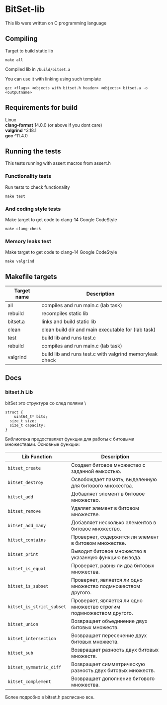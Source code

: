 # BitSet-lib

This lib were written on C programming language

## Compiling

Target to build static lib

```
make all
```

Compiled lib in `/build/bitset.a`

You can use it with linking using such template

```
gcc <flags> <objects with bitset.h header> <objects> bitset.a -o <outputname>
```

## Requirements for build

Linux \
**clang-format** 14.0.0 (or above if you dont care) \
**valgrind** ^3.18.1 \
**gcc** ^11.4.0

## Running the tests

This tests running with assert macros from assert.h

### Functionality tests

Run tests to check functionality

```
make test
```

### And coding style tests

Make target to get code to clang-14 Google CodeStyle

```
make clang-check
```

### Memory leaks test

Make target to get code to clang-14 Google CodeStyle

```
make valgrind
```

## Makefile targets

| Target name | Description                                              |
| ----------- | -------------------------------------------------------- |
| all         | compiles and run main.c (lab task)                       |
| rebuild     | recompiles static lib                                    |
| bitset.a    | links and build static lib                               |
| clean       | clean build dir and main executable for (lab task)       |
| test        | build lib and runs test.c                                |
| rebuild     | compiles and run main.c (lab task)                       |
| valgrind    | build lib and runs test.c with valgrind memoryleak check |

## Docs

### bitset.h Lib

bitSet это структура со след полями \

```
struct {
    uint64_t* bits;
  size_t size;
  size_t capacity;
}
```

Библиотека предоставляет функции для работы с битовыми множествами. Основные функции:

| Lib Function              | Description                                                          |
| ------------------------- | -------------------------------------------------------------------- |
| `bitset_create`           | Создает битовое множество с заданной емкостью.                       |
| `bitset_destroy`          | Освобождает память, выделенную для битового множества.               |
| `bitset_add`              | Добавляет элемент в битовое множество.                               |
| `bitset_remove`           | Удаляет элемент в битовом множестве.                                 |
| `bitset_add_many`         | Добавляет несколько элементов в битовое множество.                   |
| `bitset_contains`         | Проверяет, содержится ли элемент в битовом множестве.                |
| `bitset_print`            | Выводит битовое множество в указанную функцию вывода.                |
| `bitset_is_equal`         | Проверяет, равны ли два битовых множества.                           |
| `bitset_is_subset`        | Проверяет, является ли одно множество подмножеством другого.         |
| `bitset_is_strict_subset` | Проверяет, является ли одно множество строгим подмножеством другого. |
| `bitset_union`            | Возвращает объединение двух битовых множеств.                        |
| `bitset_intersection`     | Возвращает пересечение двух битовых множеств.                        |
| `bitset_sub`              | Возвращает разность двух битовых множеств.                           |
| `bitset_symmetric_diff`   | Возвращает симметрическую разность двух битовых множеств.            |
| `bitset_complement`       | Возвращает дополнение битового множества.                            |

Более подробно в bitset.h расписано все.
